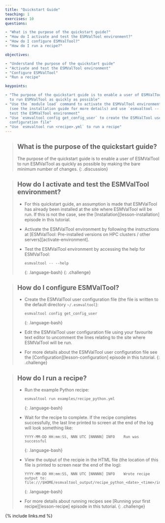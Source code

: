 ```yaml
---
title: "Quickstart Guide"
teaching: 1
exercises: 10
questions:

- "What is the purpose of the quickstart guide?"
- "How do I activate and test the ESMValTool environment?"
- "How do I configure ESMValTool?"
- "How do I run a recipe?"

objectives:

- "Understand the purpose of the quickstart guide"
- "Activate and test the ESMValTool environment"
- "Configure ESMValTool"
- "Run a recipe"

keypoints:

- "The purpose of the quickstart guide is to enable a user of ESMValTool
  to run ESMValTool as quickly as possible"
- "Use the `module load` command to activate the ESMValTool environment 
  (see the installation guide for more details) and use `esmvaltool -- --help` to 
  test the ESMValTool environment"
- "Use `esmvaltool config get_config_user` to create the ESMValTool user 
  configuration file"
- "Use `esmvaltool run <recipe>.yml` to run a recipe"
---
```

> ## What is the purpose of the quickstart guide?
>
> The purpose of the quickstart guide is to enable a user of ESMValTool to run
> ESMValTool as quickly as possible by making the bare minimum number of 
> changes.
{: .discussion}

> ## How do I activate and test the ESMValTool environment?
>
> - For this quickstart guide, an assumption is made that ESMValTool has 
>   already been installed at the site where ESMValTool will be run. If this is
>   not the case, see the [Installation][lesson-installation] episode in this
>   tutorial.
> 
> - Activate the ESMValTool environment by following the instructions at
>   [ESMValTool: Pre-installed versions on HPC clusters / other 
>   servers][activate-environment].
>
> - Test the ESMValTool environment by accessing the help for ESMValTool:
>
>     ~~~
>     esmvaltool -- --help
>     ~~~
>     {: .language-bash}
{: .challenge}

> ## How do I configure ESMValTool?
>
> - Create the ESMValTool user configuration file (the file is written to the 
>   default directory `~/.esmvaltool`):
>
>     ~~~
>     esmvaltool config get_config_user
>     ~~~
>     {: .language-bash}
> 
> - Edit the ESMValTool user configuration file using your favourite text editor 
>   to uncomment the lines relating to the site where ESMValTool will be run.
>
> - For more details about the ESMValTool user configuration file see the
>   [Configuration][lesson-configuration] episode in this tutorial.
{: .challenge}

> ## How do I run a recipe?
> 
> - Run the example Python recipe:
> 
>   ~~~
>   esmvaltool run examples/recipe_python.yml 
>   ~~~
>   {: .language-bash}
>
> - Wait for the recipe to complete. If the recipe completes successfully, the
>   last line printed to screen at the end of the log will look something like: 
>
>    ~~~
>    YYYY-MM-DD HH:mm:SS, NNN UTC [NNNNN] INFO    Run was successful
>    ~~~
>    {: .language-bash}
>
> - View the output of the recipie in the HTML file (the location of this file 
>   is printed to screen near the end of the log):
>
>   ~~~
>   YYYY-MM-DD HH:mm:SS, NNN UTC [NNNNN] INFO    Wrote recipe output to:
>   file:///$HOME/esmvaltool_output/recipe_python_<date>_<time>/index.html
>   ~~~
>   {: .language-bash}
>
> - For more details about running recipes see 
>   [Running your first recipe][lesson-recipe] episode in this tutorial.
{: .challenge}

{% include links.md %}